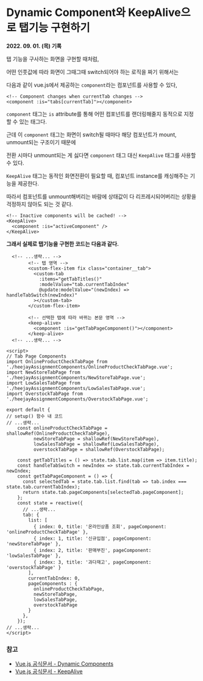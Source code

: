# Dynamic Component와 KeepAlive으로 탭기능 구현하기

**2022. 09. 01. (목) 기록**


탭 기능을 구사하는 화면을 구현할 때처럼,

어떤 인풋값에 따라 화면이 그때그때 switch되어야 하는 로직을 짜기 위해서는

다음과 같이 vue.js에서 제공하는 `component`라는 컴포넌트를 사용할 수 있다,
``` vue
<!-- Component changes when currentTab changes -->
<component :is="tabs[currentTab]"></component>
```

`component` 태그는 `is` attribute를 통해 어떤 컴포넌트를 랜더링해줄지 동적으로 지정할 수 있는 태그다.

근데 이 `component` 태그는 화면이 switch될 때마다 해당 컴포넌트가 mount, unmount되는 구조이기 때문에

전환 시마다 unmount되는 게 싫다면 `component` 태그 대신 `KeepAlive` 태그를 사용할 수 있다.

`KeepAlive` 태그는 동적인 화면전환이 필요할 때, 컴포넌트 instance를 캐싱해주는 기능을 제공한다.

따라서 컴포넌트를 unmount해버리는 바람에 상태값이 다 리프레시되어버리는 상황을 걱정하지 않아도 되는 것 같다.
```vue
<!-- Inactive components will be cached! -->
<KeepAlive>
  <component :is="activeComponent" />
</KeepAlive>
```

**그래서 실제로 탭기능을 구현한 코드는 다음과 같다.**

```vue
  <!-- ...생략... -->
        <!-- 탭 영역 -->
        <custom-flex-item fix class="container__tab">
          <custom-tab
            :items="getTabTitles()"
            :modelValue="tab.currentTabIndex"
            @update:modelValue="(newIndex) => handleTabSwitch(newIndex)"
          ></custom-tab>
        </custom-flex-item>

        <!-- 선택한 탭에 따라 바뀌는 본문 영역 -->
        <keep-alive>
          <component :is="getTabPageComponent()"></component>
        </keep-alive>
  <!-- ...생략... -->
```

```vue
<script>
// Tab Page Components
import OnlineProductCheckTabPage from './heejayAssignmentComponents/OnlineProductCheckTabPage.vue';
import NewStoreTabPage from './heejayAssignmentComponents/NewStoreTabPage.vue';
import LowSalesTabPage from './heejayAssignmentComponents/LowSalesTabPage.vue';
import OverstockTabPage from './heejayAssignmentComponents/OverstockTabPage.vue';

export default {
// setup() 함수 내 코드
// ...생략...
    const onlineProductCheckTabPage = shallowRef(OnlineProductCheckTabPage),
          newStoreTabPage = shallowRef(NewStoreTabPage),
          lowSalesTabPage = shallowRef(LowSalesTabPage),
          overstockTabPage = shallowRef(OverstockTabPage);

    const getTabTitles = () => state.tab.list.map(item => item.title);
    const handleTabSwitch = newIndex => state.tab.currentTabIndex = newIndex;
    const getTabPageComponent = () => {
      const selectedTab = state.tab.list.find(tab => tab.index === state.tab.currentTabIndex);
      return state.tab.pageComponents[selectedTab.pageComponent];
    };
    const state = reactive({
      // ...생략...
      tab: {
        list: [
          { index: 0, title: '온라인상품 조회', pageComponent: 'onlineProductCheckTabPage' },
          { index: 1, title: '신규입점', pageComponent: 'newStoreTabPage' },
          { index: 2, title: '판매부진', pageComponent: 'lowSalesTabPage' },
          { index: 3, title: '과다재고', pageComponent: 'overstockTabPage' }
        ],
        currentTabIndex: 0,
        pageComponents : {
          onlineProductCheckTabPage,
          newStoreTabPage,
          lowSalesTabPage,
          overstockTabPage
        }
      },
    });
// ...생략...
</script>
```
### 참고
* [Vue.js 공식문서 - Dynamic Components](https://vuejs.org/guide/essentials/component-basics.html#dynamic-components)
* [Vue.js 공식문서 - KeepAlive](https://vuejs.org/guide/built-ins/keep-alive.html)
